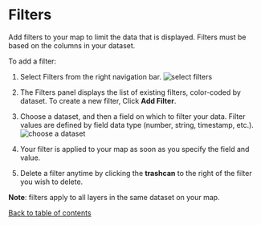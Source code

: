 # Filters

Add filters to your map to limit the data that is displayed. Filters must be based on the columns in your dataset. 

To add a filter:

1. Select Filters from the right navigation bar.
![select filters](https://d1a3f4spazzrp4.cloudfront.net/kepler.gl/documentation/image1.png "select filters")

2. The Filters panel displays the list of existing filters, color-coded by dataset. To create a new filter, Click __Add Filter__.

3. Choose a dataset, and then a field on which to filter your data. Filter values are defined by field data type (number, string, timestamp, etc.). 
![choose a dataset](https://d1a3f4spazzrp4.cloudfront.net/kepler.gl/documentation/image29.png "choose a dataset")

4. Your filter is applied to your map as soon as you specify the field and value.
5. Delete a filter anytime by clicking the __trashcan__ to the right of the filter you wish to delete.

__Note__: filters apply to all layers in the same dataset on your map.

[Back to table of contents](./a-introduction.md)

